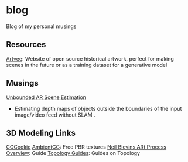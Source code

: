 # blog
Blog of my personal musings

## Resources
[Artvee](https://artvee.com/): Website of open source historical artwork, perfect for making scenes in the future or as a training dataset for a generative model

## Musings

[Unbounded AR Scene Estimation](https://github.com/mathyouf/blog/blob/main/unbounded-AR-scene-estimation)
- Estimating depth maps of objects outside the boundaries of the input image/video feed without SLAM
.

## 3D Modeling Links
[CGCookie](https://cgcookie.com/lesson/texture-coordinates)
[AmbientCG](https://ambientcg.com/list?sort=Popular): Free PBR textures
[Neil Blevins ARt Process Overview](http://www.neilblevins.com/art_lessons/art_process_overview_2020/art_process_overview_2020.htm): Guide
[Topology Guides](https://topologyguides.com/): Guides on Topology
